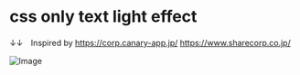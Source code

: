 # css only text light effect

↓↓　Inspired by
https://corp.canary-app.jp/
https://www.sharecorp.co.jp/

![Image](https://github.com/user-attachments/assets/b7172b31-2422-4602-9814-23cb356e0f9e)

